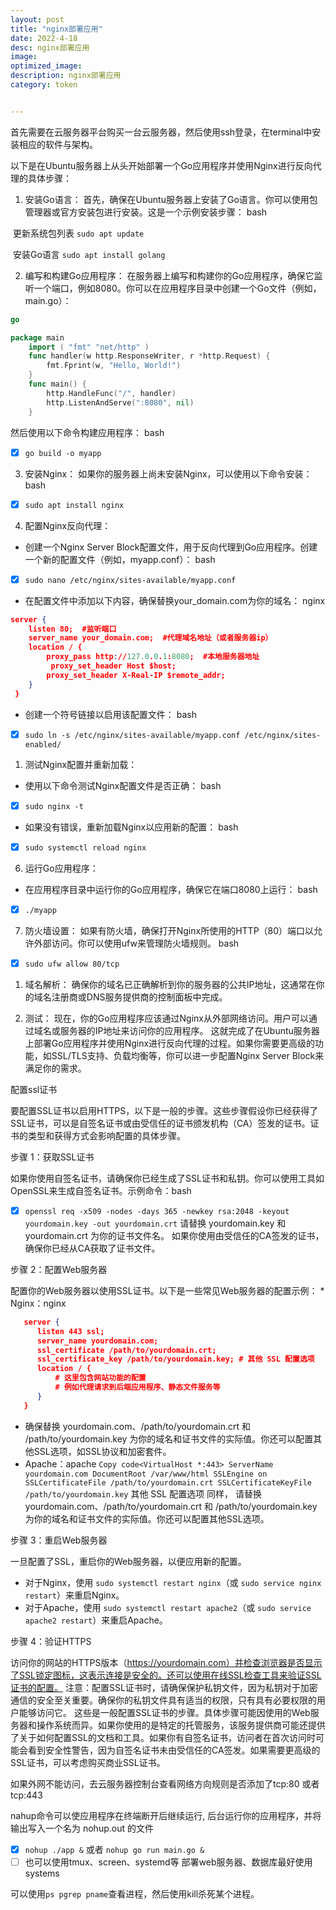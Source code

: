 ```yaml
---
layout: post
title: "nginx部署应用"
date: 2022-4-18
desc: nginx部署应用
image: 
optimized_image: 
description: nginx部署应用
category: token


---
```


首先需要在云服务器平台购买一台云服务器，然后使用ssh登录，在terminal中安装相应的软件与架构。

以下是在Ubuntu服务器上从头开始部署一个Go应用程序并使用Nginx进行反向代理的具体步骤：

1. 安装Go语言：
首先，确保在Ubuntu服务器上安装了Go语言。你可以使用包管理器或官方安装包进行安装。这是一个示例安装步骤：
bash

​	更新系统包列表 `sudo apt update` 

​	安装Go语言 `sudo apt install golang`

2. 编写和构建Go应用程序：
在服务器上编写和构建你的Go应用程序，确保它监听一个端口，例如8080。你可以在应用程序目录中创建一个Go文件（例如，main.go）：
```go
go

package main
    import ( "fmt" "net/http" ) 
    func handler(w http.ResponseWriter, r *http.Request) { 
        fmt.Fprint(w, "Hello, World!") 
    } 
    func main() { 
        http.HandleFunc("/", handler) 
        http.ListenAndServe(":8080", nil) 
    }
```
然后使用以下命令构建应用程序：
bash

- [x] `go build -o myapp`
3. 安装Nginx：
如果你的服务器上尚未安装Nginx，可以使用以下命令安装：
bash

- [x] `sudo apt install nginx`
4. 配置Nginx反向代理：
* 创建一个Nginx Server Block配置文件，用于反向代理到Go应用程序。创建一个新的配置文件（例如，myapp.conf）：
bash

- [x] `sudo nano /etc/nginx/sites-available/myapp.conf`
* 在配置文件中添加以下内容，确保替换your_domain.com为你的域名：
nginx
```json
server { 
	listen 80;  #监听端口
	server_name your_domain.com;  #代理域名地址（或者服务器ip）
	location / { 
		proxy_pass http://127.0.0.1:8080;  #本地服务器地址
		 proxy_set_header Host $host; 
		proxy_set_header X-Real-IP $remote_addr; 
	}
 }
```
* 创建一个符号链接以启用该配置文件：
bash

- [x] `sudo ln -s /etc/nginx/sites-available/myapp.conf /etc/nginx/sites-enabled/`
  
1. 测试Nginx配置并重新加载：
* 使用以下命令测试Nginx配置文件是否正确：
bash

- [x] `sudo nginx -t`
* 如果没有错误，重新加载Nginx以应用新的配置：
bash

- [x] `sudo systemctl reload nginx`

6. 运行Go应用程序：
* 在应用程序目录中运行你的Go应用程序，确保它在端口8080上运行：
bash

- [x] `./myapp`

7. 防火墙设置：
如果有防火墙，确保打开Nginx所使用的HTTP（80）端口以允许外部访问。你可以使用ufw来管理防火墙规则。
bash

- [x] `sudo ufw allow 80/tcp`

1. 域名解析：
确保你的域名已正确解析到你的服务器的公共IP地址，这通常在你的域名注册商或DNS服务提供商的控制面板中完成。

1. 测试：
现在，你的Go应用程序应该通过Nginx从外部网络访问。用户可以通过域名或服务器的IP地址来访问你的应用程序。
这就完成了在Ubuntu服务器上部署Go应用程序并使用Nginx进行反向代理的过程。如果你需要更高级的功能，如SSL/TLS支持、负载均衡等，你可以进一步配置Nginx Server Block来满足你的需求。


配置ssl证书

要配置SSL证书以启用HTTPS，以下是一般的步骤。这些步骤假设你已经获得了SSL证书，可以是自签名证书或由受信任的证书颁发机构（CA）签发的证书。证书的类型和获得方式会影响配置的具体步骤。

步骤 1：获取SSL证书

如果你使用自签名证书，请确保你已经生成了SSL证书和私钥。你可以使用工具如OpenSSL来生成自签名证书。示例命令：bash
- [x] `openssl req -x509 -nodes -days 365 -newkey rsa:2048 -keyout yourdomain.key -out yourdomain.crt` 
请替换 yourdomain.key 和 yourdomain.crt 为你的证书文件名。
如果你使用由受信任的CA签发的证书，确保你已经从CA获取了证书文件。

步骤 2：配置Web服务器

配置你的Web服务器以使用SSL证书。以下是一些常见Web服务器的配置示例：
    * Nginx：nginx

  ```json
     server {
        listen 443 ssl;
        server_name yourdomain.com; 
        ssl_certificate /path/to/yourdomain.crt; 
        ssl_certificate_key /path/to/yourdomain.key; # 其他 SSL 配置选项
        location / {
            # 这里包含网站功能的配置
            # 例如代理请求到后端应用程序、静态文件服务等
        }
     } 
  ```
* 确保替换 yourdomain.com、/path/to/yourdomain.crt 和 /path/to/yourdomain.key 为你的域名和证书文件的实际值。你还可以配置其他SSL选项，如SSL协议和加密套件。
* Apache：apache 
`Copy code<VirtualHost *:443> ServerName yourdomain.com DocumentRoot /var/www/html SSLEngine on SSLCertificateFile /path/to/yourdomain.crt SSLCertificateKeyFile /path/to/yourdomain.key`
其他 SSL 配置选项 </VirtualHost> 同样，
请替换 yourdomain.com、/path/to/yourdomain.crt 和 /path/to/yourdomain.key 为你的域名和证书文件的实际值。你还可以配置其他SSL选项。

步骤 3：重启Web服务器

一旦配置了SSL，重启你的Web服务器，以便应用新的配置。
* 对于Nginx，使用 `sudo systemctl restart nginx`（或 `sudo service nginx restart`）来重启Nginx。
* 对于Apache，使用 `sudo systemctl restart apache2`（或 `sudo service apache2 restart`）来重启Apache。
  

步骤 4：验证HTTPS

访问你的网站的HTTPS版本（https://yourdomain.com）并检查浏览器是否显示了SSL锁定图标，这表示连接是安全的。还可以使用在线SSL检查工具来验证SSL证书的配置。
注意：配置SSL证书时，请确保保护私钥文件，因为私钥对于加密通信的安全至关重要。确保你的私钥文件具有适当的权限，只有具有必要权限的用户能够访问它。
这些是一般配置SSL证书的步骤。具体步骤可能因使用的Web服务器和操作系统而异。如果你使用的是特定的托管服务，该服务提供商可能还提供了关于如何配置SSL的文档和工具。如果你有自签名证书，访问者在首次访问时可能会看到安全性警告，因为自签名证书未由受信任的CA签发。如果需要更高级的SSL证书，可以考虑购买商业SSL证书。


如果外网不能访问，去云服务器控制台查看网络方向规则是否添加了tcp:80 或者tcp:443

nahup命令可以使应用程序在终端断开后继续运行, 后台运行你的应用程序，并将输出写入一个名为 nohup.out 的文件
- [x] `nohup ./app &` 或者 `nohup go run main.go &`
- [ ] 也可以使用tmux、screen、systemd等
部署web服务器、数据库最好使用systems

可以使用`ps pgrep pname`查看进程，然后使用kill杀死某个进程。

